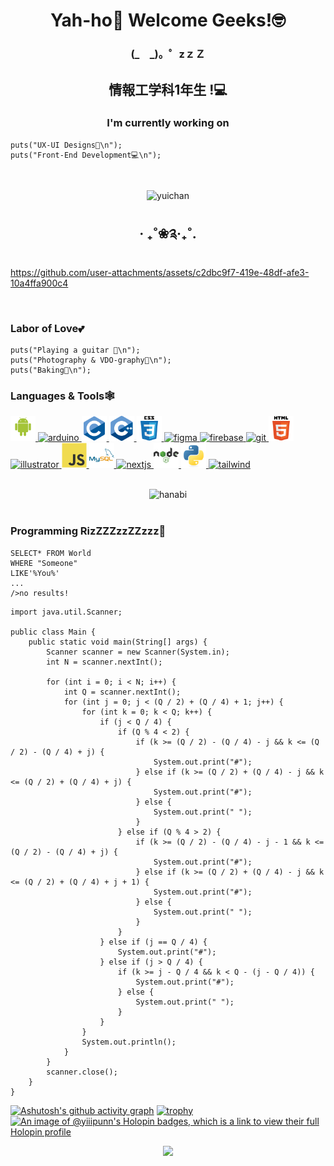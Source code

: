 <div align = "center">
  <h1>Yah-ho👋 Welcome Geeks!🤓</h1> 
  <h3>(_　_)。゜zｚＺ</h3>
<h2>情報工学科1年生 !💻</h2>
<h3>I'm currently working on</h3>
<div align ="left">
  
```
puts("UX-UI Designs🎨\n");
puts("Front-End Development💻\n");
```
</div><br>

  <img src ="https://i.pinimg.com/originals/f8/94/19/f89419c5bc4357c8686eb7ab380ed61c.gif" alt ="yuichan"> </div>
  <div align = "center"> 
    <h2>‧ ₊˚❀༉‧₊˚. </h2> </div>  
       
 https://github.com/user-attachments/assets/c2dbc9f7-419e-48df-afe3-10a4ffa900c4
  
</div><br>

<h3>Labor of Love💕</h3>

```
puts("Playing a guitar 🎸\n");
puts("Photography & VDO-graphy📸\n");
puts("Baking🥐\n");
```



<h3 align="left">Languages & Tools🕸️</h3>
<p align="left"> <a href="https://developer.android.com" target="_blank" rel="noreferrer"> <img src="https://raw.githubusercontent.com/devicons/devicon/master/icons/android/android-original-wordmark.svg" alt="android" width="40" height="40"/> </a> <a href="https://www.arduino.cc/" target="_blank" rel="noreferrer"> <img src="https://cdn.worldvectorlogo.com/logos/arduino-1.svg" alt="arduino" width="40" height="40"/> </a> <a href="https://www.cprogramming.com/" target="_blank" rel="noreferrer"> <img src="https://raw.githubusercontent.com/devicons/devicon/master/icons/c/c-original.svg" alt="c" width="40" height="40"/> </a> <a href="https://www.w3schools.com/cpp/" target="_blank" rel="noreferrer"> <img src="https://raw.githubusercontent.com/devicons/devicon/master/icons/cplusplus/cplusplus-original.svg" alt="cplusplus" width="40" height="40"/> </a> <a href="https://www.w3schools.com/css/" target="_blank" rel="noreferrer"> <img src="https://raw.githubusercontent.com/devicons/devicon/master/icons/css3/css3-original-wordmark.svg" alt="css3" width="40" height="40"/> </a> <a href="https://www.figma.com/" target="_blank" rel="noreferrer"> <img src="https://www.vectorlogo.zone/logos/figma/figma-icon.svg" alt="figma" width="40" height="40"/> </a> <a href="https://firebase.google.com/" target="_blank" rel="noreferrer"> <img src="https://www.vectorlogo.zone/logos/firebase/firebase-icon.svg" alt="firebase" width="40" height="40"/> </a> <a href="https://git-scm.com/" target="_blank" rel="noreferrer"> <img src="https://www.vectorlogo.zone/logos/git-scm/git-scm-icon.svg" alt="git" width="40" height="40"/> </a> <a href="https://www.w3.org/html/" target="_blank" rel="noreferrer"> <img src="https://raw.githubusercontent.com/devicons/devicon/master/icons/html5/html5-original-wordmark.svg" alt="html5" width="40" height="40"/> </a> <a href="https://www.adobe.com/in/products/illustrator.html" target="_blank" rel="noreferrer"> <img src="https://www.vectorlogo.zone/logos/adobe_illustrator/adobe_illustrator-icon.svg" alt="illustrator" width="40" height="40"/> </a> <a href="https://developer.mozilla.org/en-US/docs/Web/JavaScript" target="_blank" rel="noreferrer"> <img src="https://raw.githubusercontent.com/devicons/devicon/master/icons/javascript/javascript-original.svg" alt="javascript" width="40" height="40"/> </a> <a href="https://www.mysql.com/" target="_blank" rel="noreferrer"> <img src="https://raw.githubusercontent.com/devicons/devicon/master/icons/mysql/mysql-original-wordmark.svg" alt="mysql" width="40" height="40"/> </a> <a href="https://nextjs.org/" target="_blank" rel="noreferrer"> <img src="https://cdn.worldvectorlogo.com/logos/nextjs-2.svg" alt="nextjs" width="40" height="40"/> </a> <a href="https://nodejs.org" target="_blank" rel="noreferrer"> <img src="https://raw.githubusercontent.com/devicons/devicon/master/icons/nodejs/nodejs-original-wordmark.svg" alt="nodejs" width="40" height="40"/> </a> <a href="https://www.python.org" target="_blank" rel="noreferrer"> <img src="https://raw.githubusercontent.com/devicons/devicon/master/icons/python/python-original.svg" alt="python" width="40" height="40"/> </a> <a href="https://tailwindcss.com/" target="_blank" rel="noreferrer"> <img src="https://www.vectorlogo.zone/logos/tailwindcss/tailwindcss-icon.svg" alt="tailwind" width="40" height="40"/> </a> </p> <br>
<div align ="center" width: full-screen>
<img src = "https://64.media.tumblr.com/3b1667298b462fd72b541c58bb7b252d/faba82c46e5831c1-46/s540x810/687ef319c8decd595a235a83afebcea6b5cb705c.gif" alt ="hanabi">
</div><br>
<h3>Programming RizZZZzzZZzzz🥴</h3>

```
SELECT* FROM World
WHERE "Someone"
LIKE'%You%' 
...
/>no results!
```

```
import java.util.Scanner;

public class Main {
    public static void main(String[] args) {
        Scanner scanner = new Scanner(System.in);
        int N = scanner.nextInt();
        
        for (int i = 0; i < N; i++) {
            int Q = scanner.nextInt();
            for (int j = 0; j < (Q / 2) + (Q / 4) + 1; j++) {
                for (int k = 0; k < Q; k++) {
                    if (j < Q / 4) {
                        if (Q % 4 < 2) {
                            if (k >= (Q / 2) - (Q / 4) - j && k <= (Q / 2) - (Q / 4) + j) {
                                System.out.print("#");
                            } else if (k >= (Q / 2) + (Q / 4) - j && k <= (Q / 2) + (Q / 4) + j) {
                                System.out.print("#");
                            } else {
                                System.out.print(" ");
                            }
                        } else if (Q % 4 > 2) {
                            if (k >= (Q / 2) - (Q / 4) - j - 1 && k <= (Q / 2) - (Q / 4) + j) {
                                System.out.print("#");
                            } else if (k >= (Q / 2) + (Q / 4) - j && k <= (Q / 2) + (Q / 4) + j + 1) {
                                System.out.print("#");
                            } else {
                                System.out.print(" ");
                            }
                        }
                    } else if (j == Q / 4) {
                        System.out.print("#");
                    } else if (j > Q / 4) {
                        if (k >= j - Q / 4 && k < Q - (j - Q / 4)) {
                            System.out.print("#");
                        } else {
                            System.out.print(" ");
                        }
                    }
                }
                System.out.println();
            }
        }
        scanner.close();
    }
}
```
[![Ashutosh's github activity graph](https://github-readme-activity-graph.vercel.app/graph?username=yiiipunn&theme=dracula)](https://github.com/ashutosh00710/github-readme-activity-graph)
[![trophy](https://github-profile-trophy.vercel.app/?username=yiiipunn&theme=onedark)](https://github.com/ryo-ma/github-profile-trophy) <br>
[![An image of @yiiipunn's Holopin badges, which is a link to view their full Holopin profile](https://holopin.me/yiiipunn)](https://holopin.io/@yiiipunn)
<div align ="center">
<img src = "https://i.pinimg.com/originals/be/96/b7/be96b79656564ba92ed76b1077593ad9.gif"></div>
